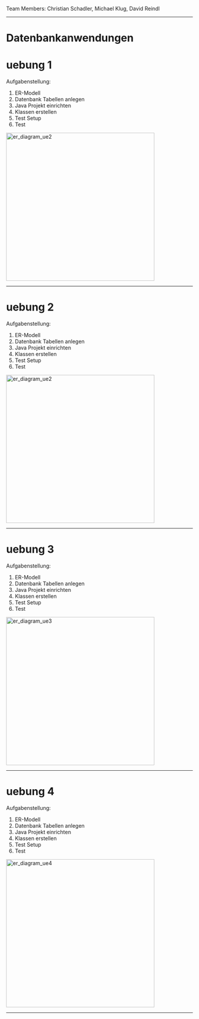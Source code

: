 Team Members: Christian Schadler, Michael Klug, David Reindl<br />

<hr />

# Datenbankanwendungen 

# uebung 1 <br />
Aufgabenstellung: <br />
1. ER-Modell <br />
2. Datenbank Tabellen anlegen <br />
3. Java Projekt einrichten <br />
4. Klassen erstellen <br />
5. Test Setup <br />
6. Test <br />

<img src="https://github.com/Nerminas/db_anwendungen/blob/master/ue1/relational.jpg" height="auto" width="400" alt="er_diagram_ue2"/>

<hr />

# uebung 2 <br />
Aufgabenstellung: <br />
 1. ER-Modell <br />
 2. Datenbank Tabellen anlegen <br />
 3. Java Projekt einrichten <br />
 4. Klassen erstellen <br />
 5. Test Setup <br />
 6. Test <br />
 
<img src="https://github.com/Nerminas/db_anwendungen/blob/master/ue2/src/main/resources/er_diagram/er_ue2.png" height="auto" width="400" alt="er_diagram_ue2"/>

<hr />

# uebung 3 <br />
Aufgabenstellung: <br />
 1. ER-Modell <br />
 2. Datenbank Tabellen anlegen <br />
 3. Java Projekt einrichten <br />
 4. Klassen erstellen <br />
 5. Test Setup <br />
 6. Test <br />
 
<img src="https://github.com/Nerminas/db_anwendungen/blob/master/ue3/src/main/resources/er_diagram/er_ue3.png" height="auto" width="400" alt="er_diagram_ue3"/>

<hr />

# uebung 4 <br />
Aufgabenstellung: <br />
1. ER-Modell <br />
2. Datenbank Tabellen anlegen <br />
3. Java Projekt einrichten <br />
4. Klassen erstellen <br />
5. Test Setup <br />
6. Test <br />

<img src="https://github.com/Nerminas/db_anwendungen/blob/master/ue4/src/main/resources/er_diagram/er_ue4.png" height="auto" width="400" alt="er_diagram_ue4"/>

<hr />
